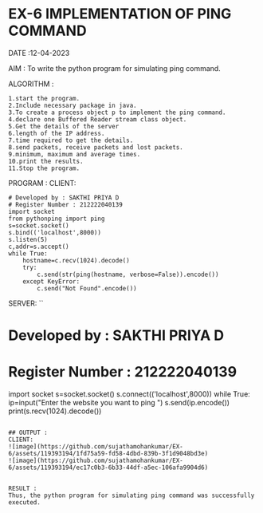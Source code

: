 # EX-6 IMPLEMENTATION OF PING COMMAND

DATE :12-04-2023

AIM :
To write the python program for simulating ping command.

ALGORITHM :
```
1.start the program.
2.Include necessary package in java.
3.To create a process object p to implement the ping command.
4.declare one Buffered Reader stream class object.
5.Get the details of the server
6.length of the IP address.
7.time required to get the details.
8.send packets, receive packets and lost packets.
9.minimum, maximum and average times.
10.print the results.
11.Stop the program.
```

PROGRAM :
CLIENT:
```
# Developed by : SAKTHI PRIYA D
# Register Number : 212222040139
import socket
from pythonping import ping
s=socket.socket()
s.bind(('localhost',8000))
s.listen(5)
c,addr=s.accept()
while True:
    hostname=c.recv(1024).decode()
    try:
        c.send(str(ping(hostname, verbose=False)).encode())
    except KeyError:
        c.send("Not Found".encode())
```
SERVER:
``
# Developed by : SAKTHI PRIYA D
# Register Number : 212222040139
import socket
s=socket.socket()
s.connect(('localhost',8000))
while True:
    ip=input("Enter the website you want to ping ")
    s.send(ip.encode())
    print(s.recv(1024).decode())
```

## OUTPUT :
CLIENT:
![image](https://github.com/sujathamohankumar/EX-6/assets/119393194/1fd75a59-fd58-4dbd-839b-3f1d9048bd3e)
![image](https://github.com/sujathamohankumar/EX-6/assets/119393194/ec17c0b3-6b33-44df-a5ec-106afa9904d6)


RESULT :
Thus, the python program for simulating ping command was successfully executed.

